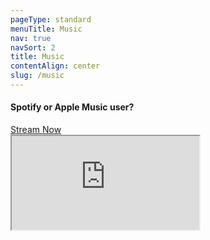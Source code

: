 ```yaml
---
pageType: standard
menuTitle: Music
nav: true
navSort: 2
title: Music
contentAlign: center
slug: /music
---
```

<div class="col-sm-10 offset-sm-1 mt-3 mb-5">
    <h4>Spotify or Apple Music user?</h4>
    <a href="https://distrokid.com/hyperfollow/livingtype/e9ji" class="btn btn-outline-warning" target="_blank" rel="noopener noreferrer">Stream Now</a>
</div>

<div class="col-sm-10 offset-sm-1 col-md-8 offset-md-2 embed-responsive embed-responsive-4by3">

<iframe class="embed-responsive-item" src="https://bandcamp.com/EmbeddedPlayer/album=3528121865/size=large/bgcol=333333/linkcol=e99708/artwork=small/transparent=true/" seamless><a href="http://livingtype.bandcamp.com/album/eleven-ep">Eleven EP by Living Type</a></iframe>


</div>
